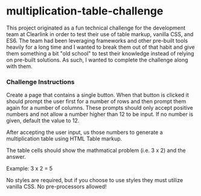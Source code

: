 # multiplication-table-challenge

This project originated as a fun technical challenge for the development team at Clearlink in order to test their use of table markup, vanilla CSS, and ES6. The team had been leveraging frameworks and other pre-built tools heavily for a long time and I wanted to break them out of that habit and give them something a bit "old school" to test their knowledge instead of relying on pre-built solutions. As such, I wanted to complete the challenge along with them.

### Challenge Instructions

Create a page that contains a single button. When that button is clicked it should prompt the user first for a number of rows and then prompt them again for a number of columns. These prompts should only accept positive numbers and not allow a number higher than 12 to be input. If no number is given, default the value to 12.

After accepting the user input, us those numbers to generate a multiplication table using HTML Table markup.

The table cells should show the mathmatical problem (i.e. 3 x 2) and the answer.

Example: 3 x 2 = 5

No styles are required, but if you choose to use styles they must utilize vanilla CSS. No pre-processors allowed!
